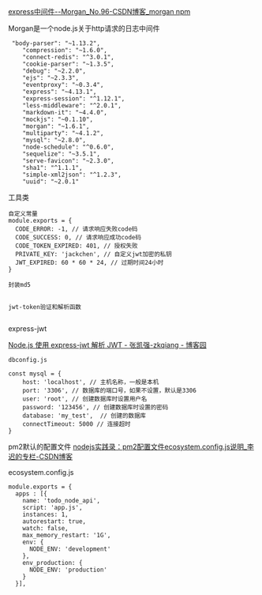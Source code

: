 

[express中间件--Morgan_No.96-CSDN博客_morgan npm](https://blog.csdn.net/qq_14998713/article/details/62416901)

Morgan是一个node.js关于http请求的日志中间件



```
 "body-parser": "~1.13.2",
    "compression": "~1.6.0",
    "connect-redis": "^3.0.1",
    "cookie-parser": "~1.3.5",
    "debug": "~2.2.0",
    "ejs": "~2.3.3",
    "eventproxy": "~0.3.4",
    "express": "~4.13.1",
    "express-session": "^1.12.1",
    "less-middleware": "^2.0.1",
    "markdown-it": "~4.4.0",
    "mockjs": "~0.1.10",
    "morgan": "~1.6.1",
    "multiparty": "~4.1.2",
    "mysql": "~2.8.0",
    "node-schedule": "^0.6.0",
    "sequelize": "~3.5.1",
    "serve-favicon": "~2.3.0",
    "sha1": "^1.1.1",
    "simple-xml2json": "^1.2.3",
    "uuid": "~2.0.1"
```



工具类

```
自定义常量
module.exports = {
  CODE_ERROR: -1, // 请求响应失败code码
  CODE_SUCCESS: 0, // 请求响应成功code码
  CODE_TOKEN_EXPIRED: 401, // 授权失败
  PRIVATE_KEY: 'jackchen', // 自定义jwt加密的私钥
  JWT_EXPIRED: 60 * 60 * 24, // 过期时间24小时
} 

封装md5


jwt-token验证和解析函数


```







express-jwt

[Node.js 使用 express-jwt 解析 JWT - 张凯强-zkqiang - 博客园](https://www.cnblogs.com/zkqiang/p/11810203.html)



```
dbconfig.js

const mysql = {
    host: 'localhost', // 主机名称，一般是本机
	port: '3306', // 数据库的端口号，如果不设置，默认是3306
	user: 'root', // 创建数据库时设置用户名
	password: '123456', // 创建数据库时设置的密码
	database: 'my_test',  // 创建的数据库
	connectTimeout: 5000 // 连接超时
}
```

pm2默认的配置文件
[nodejs实践录：pm2配置文件ecosystem.config.js说明_李迟的专栏-CSDN博客](https://blog.csdn.net/subfate/article/details/86766243)

ecosystem.config.js

```
module.exports = {
  apps : [{
    name: 'todo_node_api',
    script: 'app.js',
    instances: 1,
    autorestart: true,
    watch: false,
    max_memory_restart: '1G',
    env: {
      NODE_ENV: 'development'
    },
    env_production: {
      NODE_ENV: 'production'
    }
  }],
```

